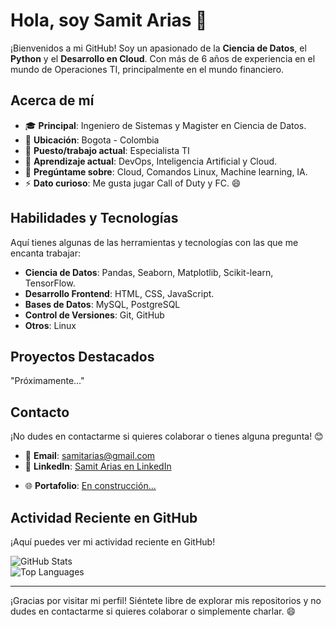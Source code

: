 # Hola, soy Samit Arias 👋

¡Bienvenidos a mi GitHub! Soy un apasionado de la **Ciencia de Datos**, el **Python** y el **Desarrollo en Cloud**. Con más de 6 años de experiencia en el mundo de Operaciones TI, principalmente en el mundo financiero.

## Acerca de mí

- 🎓 **Principal**: Ingeniero de Sistemas y Magister en Ciencia de Datos.
- 📍 **Ubicación**: Bogota - Colombia  
- 💼 **Puesto/trabajo actual**: Especialista TI
- 🌱 **Aprendizaje actual**: DevOps, Inteligencia Artificial y Cloud.  
- 💬 **Pregúntame sobre**: Cloud, Comandos Linux, Machine learning, IA.  
- ⚡ **Dato curioso**: Me gusta jugar Call of Duty y FC. 😄

## Habilidades y Tecnologías

Aquí tienes algunas de las herramientas y tecnologías con las que me encanta trabajar:

- **Ciencia de Datos**: Pandas, Seaborn, Matplotlib, Scikit-learn, TensorFlow.
- **Desarrollo Frontend**: HTML, CSS, JavaScript.  
- **Bases de Datos**: MySQL, PostgreSQL    
- **Control de Versiones**: Git, GitHub  
- **Otros**: Linux   

## Proyectos Destacados

"Próximamente..."
<!-- Aquí tienes algunos de mis proyectos favoritos: -->

<!-- - **[Nombre del Proyecto 1](https://github.com/ibsenseijas7/proyecto1)**: Breve descripción del proyecto. -->  
<!-- - **[Nombre del Proyecto 2](https://github.com/ibsenseijas7/proyecto2)**: Breve descripción del proyecto. -->  
<!-- - **[Nombre del Proyecto 3](https://github.com/ibsenseijas7/proyecto3)**: Breve descripción del proyecto. -->  

<!-- (Si no tienes proyectos públicos aún, puedes omitir esta sección o dejarla como un marcador de posición para futuras actualizaciones). -->

## Contacto

¡No dudes en contactarme si quieres colaborar o tienes alguna pregunta! 😊

- 📧 **Email**: [samitarias@gmail.com](mailto:samitarias@gmail.com)  
- 💼 **LinkedIn**: [Samit Arias  en LinkedIn](https://www.linkedin.com/in/samitarias)  
<!--- 👨🏽‍💻 **Behance**: [Aqui puedes ver algunos de mis trabajos con diseño gráfico](https://www.behance.net/ibsendisena)  -->
- 🌐 **Portafolio**: [En construcción...](#)  

## Actividad Reciente en GitHub

¡Aquí puedes ver mi actividad reciente en GitHub!

![GitHub Stats](https://github-readme-stats.vercel.app/api?username=samitarias&show_icons=true&hide_border=true&theme=radical)  
![Top Languages](https://github-readme-stats.vercel.app/api/top-langs/?username=samitarias&hide_border=true&layout=compact)  

<!--![Website](https://img.shields.io/website?url=https%3A%2F%2Fibsenseijas7.github.io%2Fibsensdisena)  -->
<!--![GitHub commit activity](https://img.shields.io/github/commit-activity/w/ibsenseijas7/ibsenseijas7)  -->

---

¡Gracias por visitar mi perfil! Siéntete libre de explorar mis repositorios y no dudes en contactarme si quieres colaborar o simplemente charlar. 😄
